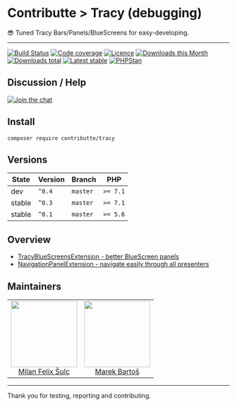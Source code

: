 # Contributte > Tracy (debugging)

:sunglasses: Tuned Tracy Bars/Panels/BlueScreens for easy-developing.

-----

[![Build Status](https://img.shields.io/travis/contributte/tracy.svg?style=flat-square)](https://travis-ci.org/contributte/tracy)
[![Code coverage](https://img.shields.io/coveralls/contributte/tracy.svg?style=flat-square)](https://coveralls.io/r/contributte/tracy)
[![Licence](https://img.shields.io/packagist/l/contributte/tracy.svg?style=flat-square)](https://packagist.org/packages/contributte/tracy)
[![Downloads this Month](https://img.shields.io/packagist/dm/contributte/tracy.svg?style=flat-square)](https://packagist.org/packages/contributte/tracy)
[![Downloads total](https://img.shields.io/packagist/dt/contributte/tracy.svg?style=flat-square)](https://packagist.org/packages/contributte/tracy)
[![Latest stable](https://img.shields.io/packagist/v/contrisbutte/tracy.svg?style=flat-square)](https://packagist.org/packages/contributte/tracy)
[![PHPStan](https://img.shields.io/badge/PHPStan-enabled-brightgreen.svg?style=flat-square)](https://github.com/phpstan/phpstan)

## Discussion / Help

[![Join the chat](https://img.shields.io/gitter/room/contributte/contributte.svg?style=flat-square)](http://bit.ly/ctteg)

## Install

```
composer require contributte/tracy
```

## Versions

| State       | Version | Branch   | PHP      |
|-------------|---------|----------|----------|
| dev         | `^0.4`  | `master` | `>= 7.1` |
| stable      | `^0.3`  | `master` | `>= 7.1` |
| stable      | `^0.1`  | `master` | `>= 5.6` |

## Overview

- [TracyBlueScreensExtension - better BlueScreen panels](https://github.com/contributte/tracy/blob/master/.docs/README.md#tracybluescreensextension)
- [NavigationPanelExtension - navigate easily through all presenters](https://github.com/contributte/tracy/blob/master/.docs/README.md#navigationpanelextension)

## Maintainers

<table>
  <tbody>
    <tr>
      <td align="center">
        <a href="https://github.com/f3l1x">
            <img width="150" height="150" src="https://avatars2.githubusercontent.com/u/538058?v=3&s=150">
        </a>
        </br>
        <a href="https://github.com/f3l1x">Milan Felix Šulc</a>
      </td>
      <td align="center">
        <a href="https://github.com/mabar">
            <img width="150" height="150" src="https://avatars0.githubusercontent.com/u/20974277?s=150&v=4">
        </a>
        </br>
        <a href="https://github.com/mabar">Marek Bartoš</a>
      </td>
    </tr>
  </tbody>
</table>

---

Thank you for testing, reporting and contributing.
